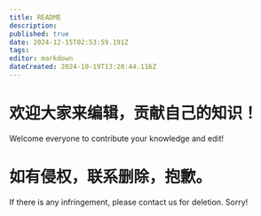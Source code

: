 ```yaml
---
title: README
description: 
published: true
date: 2024-12-15T02:53:59.191Z
tags: 
editor: markdown
dateCreated: 2024-10-19T13:20:44.116Z
---
```


# 欢迎大家来编辑，贡献自己的知识！
Welcome everyone to contribute your knowledge and edit!
# 如有侵权，联系删除，抱歉。
If there is any infringement, please contact us for deletion. Sorry!